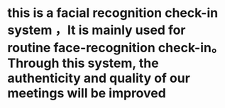 # this is a facial recognition check-in system ，It is mainly used for routine face-recognition check-in。Through this system, the authenticity and quality of our meetings will be improved
